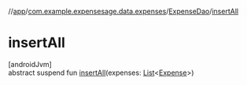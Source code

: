 //[app](../../../index.md)/[com.example.expensesage.data.expenses](../index.md)/[ExpenseDao](index.md)/[insertAll](insert-all.md)

# insertAll

[androidJvm]\
abstract suspend fun [insertAll](insert-all.md)(expenses: [List](https://kotlinlang.org/api/latest/jvm/stdlib/kotlin.collections/-list/index.html)&lt;[Expense](../-expense/index.md)&gt;)
